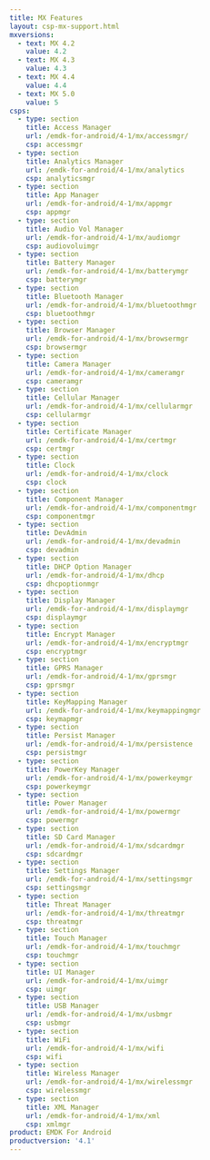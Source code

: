 ```yaml
---
title: MX Features
layout: csp-mx-support.html
mxversions:
  - text: MX 4.2
    value: 4.2
  - text: MX 4.3
    value: 4.3
  - text: MX 4.4
    value: 4.4
  - text: MX 5.0
    value: 5
csps:
  - type: section
    title: Access Manager
    url: /emdk-for-android/4-1/mx/accessmgr/
    csp: accessmgr
  - type: section
    title: Analytics Manager
    url: /emdk-for-android/4-1/mx/analytics
    csp: analyticsmgr
  - type: section
    title: App Manager
    url: /emdk-for-android/4-1/mx/appmgr
    csp: appmgr
  - type: section
    title: Audio Vol Manager
    url: /emdk-for-android/4-1/mx/audiomgr
    csp: audiovoluimgr
  - type: section
    title: Battery Manager
    url: /emdk-for-android/4-1/mx/batterymgr
    csp: batterymgr
  - type: section
    title: Bluetooth Manager
    url: /emdk-for-android/4-1/mx/bluetoothmgr
    csp: bluetoothmgr
  - type: section
    title: Browser Manager
    url: /emdk-for-android/4-1/mx/browsermgr
    csp: browsermgr
  - type: section
    title: Camera Manager
    url: /emdk-for-android/4-1/mx/cameramgr
    csp: cameramgr
  - type: section
    title: Cellular Manager
    url: /emdk-for-android/4-1/mx/cellularmgr
    csp: cellularmgr
  - type: section
    title: Certificate Manager
    url: /emdk-for-android/4-1/mx/certmgr
    csp: certmgr
  - type: section
    title: Clock
    url: /emdk-for-android/4-1/mx/clock
    csp: clock
  - type: section
    title: Component Manager
    url: /emdk-for-android/4-1/mx/componentmgr
    csp: componentmgr
  - type: section
    title: DevAdmin
    url: /emdk-for-android/4-1/mx/devadmin
    csp: devadmin
  - type: section
    title: DHCP Option Manager
    url: /emdk-for-android/4-1/mx/dhcp
    csp: dhcpoptionmgr
  - type: section
    title: Display Manager
    url: /emdk-for-android/4-1/mx/displaymgr
    csp: displaymgr
  - type: section
    title: Encrypt Manager
    url: /emdk-for-android/4-1/mx/encryptmgr
    csp: encryptmgr
  - type: section
    title: GPRS Manager
    url: /emdk-for-android/4-1/mx/gprsmgr
    csp: gprsmgr
  - type: section
    title: KeyMapping Manager
    url: /emdk-for-android/4-1/mx/keymappingmgr
    csp: keymapmgr
  - type: section
    title: Persist Manager
    url: /emdk-for-android/4-1/mx/persistence
    csp: persistmgr
  - type: section
    title: PowerKey Manager
    url: /emdk-for-android/4-1/mx/powerkeymgr
    csp: powerkeymgr
  - type: section
    title: Power Manager
    url: /emdk-for-android/4-1/mx/powermgr
    csp: powermgr
  - type: section
    title: SD Card Manager
    url: /emdk-for-android/4-1/mx/sdcardmgr
    csp: sdcardmgr
  - type: section
    title: Settings Manager
    url: /emdk-for-android/4-1/mx/settingsmgr
    csp: settingsmgr
  - type: section
    title: Threat Manager
    url: /emdk-for-android/4-1/mx/threatmgr
    csp: threatmgr
  - type: section
    title: Touch Manager
    url: /emdk-for-android/4-1/mx/touchmgr
    csp: touchmgr
  - type: section
    title: UI Manager
    url: /emdk-for-android/4-1/mx/uimgr
    csp: uimgr
  - type: section
    title: USB Manager
    url: /emdk-for-android/4-1/mx/usbmgr
    csp: usbmgr
  - type: section
    title: WiFi
    url: /emdk-for-android/4-1/mx/wifi
    csp: wifi
  - type: section
    title: Wireless Manager
    url: /emdk-for-android/4-1/mx/wirelessmgr
    csp: wirelessmgr
  - type: section
    title: XML Manager
    url: /emdk-for-android/4-1/mx/xml
    csp: xmlmgr
product: EMDK For Android
productversion: '4.1'
---
```

 










